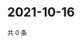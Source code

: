 # 2021-10-16

共 0 条

<!-- BEGIN WEIBO -->
<!-- 最后更新时间 Sat Oct 16 2021 01:18:25 GMT+0800 (China Standard Time) -->

<!-- END WEIBO -->
